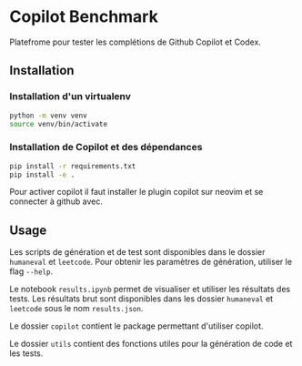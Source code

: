 # Copilot Benchmark

Platefrome pour tester les complétions de Github Copilot et Codex.

## Installation

### Installation d'un virtualenv

```bash
python -m venv venv
source venv/bin/activate
```

### Installation de Copilot et des dépendances

```bash
pip install -r requirements.txt
pip install -e .
```

Pour activer copilot il faut installer le plugin copilot sur neovim et se connecter à github avec.

## Usage

Les scripts de génération et de test sont disponibles dans le dossier `humaneval` et `leetcode`.
Pour obtenir les paramètres de génération, utiliser le flag `--help`.

Le notebook `results.ipynb` permet de visualiser et utiliser les résultats des tests. Les résultats brut sont disponibles dans les dossier `humaneval` et `leetcode` sous le nom `results.json`.

Le dossier `copilot` contient le package permettant d'utiliser copilot.

Le dossier `utils` contient des fonctions utiles pour la génération de code et les tests.
